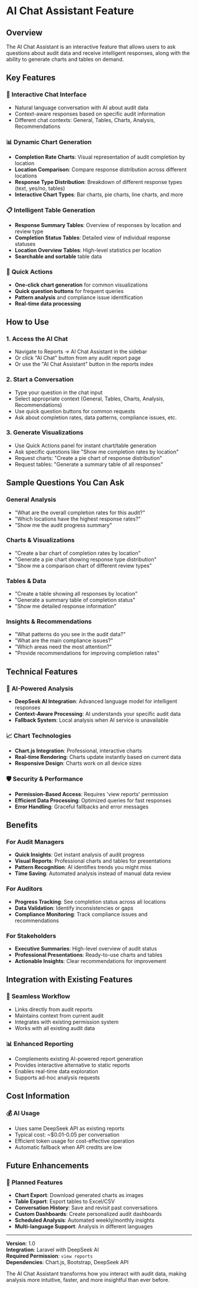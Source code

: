# AI Chat Assistant Feature

## Overview
The AI Chat Assistant is an interactive feature that allows users to ask questions about audit data and receive intelligent responses, along with the ability to generate charts and tables on demand.

## Key Features

### 💬 **Interactive Chat Interface**
- Natural language conversation with AI about audit data
- Context-aware responses based on specific audit information
- Different chat contexts: General, Tables, Charts, Analysis, Recommendations

### 📊 **Dynamic Chart Generation**
- **Completion Rate Charts**: Visual representation of audit completion by location
- **Location Comparison**: Compare response distribution across different locations
- **Response Type Distribution**: Breakdown of different response types (text, yes/no, tables)
- **Interactive Chart Types**: Bar charts, pie charts, line charts, and more

### 📋 **Intelligent Table Generation**
- **Response Summary Tables**: Overview of responses by location and review type
- **Completion Status Tables**: Detailed view of individual response statuses
- **Location Overview Tables**: High-level statistics per location
- **Searchable and sortable** table data

### 🚀 **Quick Actions**
- **One-click chart generation** for common visualizations
- **Quick question buttons** for frequent queries
- **Pattern analysis** and compliance issue identification
- **Real-time data processing**

## How to Use

### 1. **Access the AI Chat**
- Navigate to Reports → AI Chat Assistant in the sidebar
- Or click "AI Chat" button from any audit report page
- Or use the "AI Chat Assistant" button in the reports index

### 2. **Start a Conversation**
- Type your question in the chat input
- Select appropriate context (General, Tables, Charts, Analysis, Recommendations)
- Use quick question buttons for common requests
- Ask about completion rates, data patterns, compliance issues, etc.

### 3. **Generate Visualizations**
- Use Quick Actions panel for instant chart/table generation
- Ask specific questions like "Show me completion rates by location"
- Request charts: "Create a pie chart of response distribution"
- Request tables: "Generate a summary table of all responses"

## Sample Questions You Can Ask

### General Analysis
- "What are the overall completion rates for this audit?"
- "Which locations have the highest response rates?"
- "Show me the audit progress summary"

### Charts & Visualizations
- "Create a bar chart of completion rates by location"
- "Generate a pie chart showing response type distribution"
- "Show me a comparison chart of different review types"

### Tables & Data
- "Create a table showing all responses by location"
- "Generate a summary table of completion status"
- "Show me detailed response information"

### Insights & Recommendations
- "What patterns do you see in the audit data?"
- "What are the main compliance issues?"
- "Which areas need the most attention?"
- "Provide recommendations for improving completion rates"

## Technical Features

### 🔧 **AI-Powered Analysis**
- **DeepSeek AI Integration**: Advanced language model for intelligent responses
- **Context-Aware Processing**: AI understands your specific audit data
- **Fallback System**: Local analysis when AI service is unavailable

### 📈 **Chart Technologies**
- **Chart.js Integration**: Professional, interactive charts
- **Real-time Rendering**: Charts update instantly based on current data
- **Responsive Design**: Charts work on all device sizes

### 🛡️ **Security & Performance**
- **Permission-Based Access**: Requires 'view reports' permission
- **Efficient Data Processing**: Optimized queries for fast responses
- **Error Handling**: Graceful fallbacks and error messages

## Benefits

### For Audit Managers
- **Quick Insights**: Get instant analysis of audit progress
- **Visual Reports**: Professional charts and tables for presentations
- **Pattern Recognition**: AI identifies trends you might miss
- **Time Saving**: Automated analysis instead of manual data review

### For Auditors
- **Progress Tracking**: See completion status across all locations
- **Data Validation**: Identify inconsistencies or gaps
- **Compliance Monitoring**: Track compliance issues and recommendations

### For Stakeholders
- **Executive Summaries**: High-level overview of audit status
- **Professional Presentations**: Ready-to-use charts and tables
- **Actionable Insights**: Clear recommendations for improvement

## Integration with Existing Features

### 🔗 **Seamless Workflow**
- Links directly from audit reports
- Maintains context from current audit
- Integrates with existing permission system
- Works with all existing audit data

### 📊 **Enhanced Reporting**
- Complements existing AI-powered report generation
- Provides interactive alternative to static reports
- Enables real-time data exploration
- Supports ad-hoc analysis requests

## Cost Information

### 💰 **AI Usage**
- Uses same DeepSeek API as existing reports
- Typical cost: ~$0.01-0.05 per conversation
- Efficient token usage for cost-effective operation
- Automatic fallback when API credits are low

## Future Enhancements

### 🚀 **Planned Features**
- **Chart Export**: Download generated charts as images
- **Table Export**: Export tables to Excel/CSV
- **Conversation History**: Save and revisit past conversations
- **Custom Dashboards**: Create personalized audit dashboards
- **Scheduled Analysis**: Automated weekly/monthly insights
- **Multi-language Support**: Analysis in different languages

---

**Version**: 1.0  
**Integration**: Laravel with DeepSeek AI  
**Required Permission**: `view reports`  
**Dependencies**: Chart.js, Bootstrap, DeepSeek API  

The AI Chat Assistant transforms how you interact with audit data, making analysis more intuitive, faster, and more insightful than ever before.
